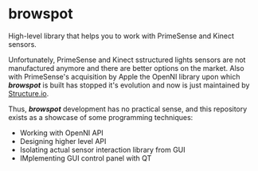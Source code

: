 # browspot
High-level library that helps you to work with PrimeSense and Kinect sensors.

Unfortunately, PrimeSense and Kinect sstructured lights sensors are not manufactured anymore and there are better options on the market. Also with PrimeSense's acquisition by Apple the OpenNI library upon which ***browspot*** is built has stopped it's evolution and now is just maintained by [Structure.io](structure.io). 

Thus, ***browspot*** development has no practical sense, and this repository exists as a showcase of some programming techniques:
* Working with OpenNI API
* Designing higher level API
* Isolating actual sensor interaction library from GUI
* IMplementing GUI control panel with QT
